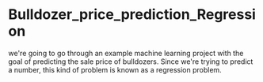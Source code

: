 # Bulldozer_price_prediction_Regression
we're going to go through an example machine learning project with the goal of predicting the sale price of bulldozers.  Since we're trying to predict a number, this kind of problem is known as a regression problem.
